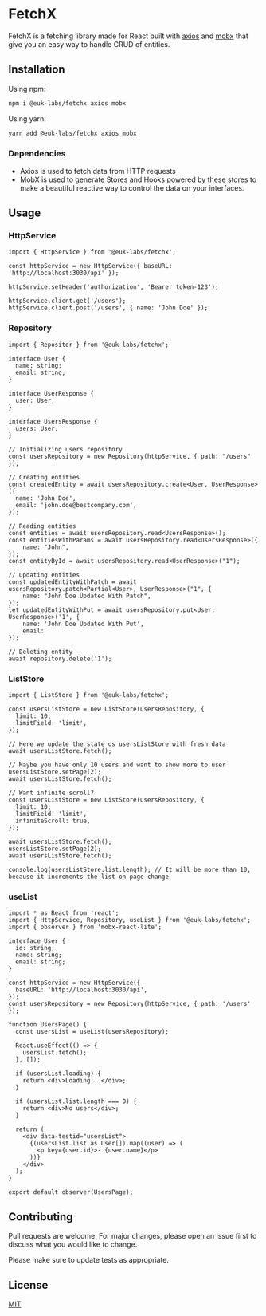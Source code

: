 # FetchX

FetchX is a fetching library made for React built with [axios](https://github.com/axios/axios) and [mobx](https://github.com/mobxjs/mobx) that give you an easy way to handle CRUD of entities.

## Installation

Using npm:

```bash
npm i @euk-labs/fetchx axios mobx
```

Using yarn:

```bash
yarn add @euk-labs/fetchx axios mobx
```

### Dependencies

- Axios is used to fetch data from HTTP requests
- MobX is used to generate Stores and Hooks powered by these stores to make a beautiful reactive way to control the data on your interfaces.

## Usage

### HttpService

```tsx
import { HttpService } from '@euk-labs/fetchx';

const httpService = new HttpService({ baseURL: 'http://localhost:3030/api' });

httpService.setHeader('authorization', 'Bearer token-123');

httpService.client.get('/users');
httpService.client.post('/users', { name: 'John Doe' });
```

### Repository

```tsx
import { Repositor } from '@euk-labs/fetchx';

interface User {
  name: string;
  email: string;
}

interface UserResponse {
  user: User;
}

interface UsersResponse {
  users: User;
}

// Initializing users repository
const usersRepository = new Repository(httpService, { path: "/users" });

// Creating entities
const createdEntity = await usersRepository.create<User, UserResponse>({
  name: 'John Doe',
  email: 'john.doe@bestcompany.com',
});

// Reading entities
const entities = await usersRepository.read<UsersResponse>();
const entitiesWithParams = await usersRepository.read<UsersResponse>({
	name: "John",
});
const entityById = await usersRepository.read<UserResponse>("1");

// Updating entities
const updatedEntityWithPatch = await usersRepository.patch<Partial<User>, UserResponse>("1", {
	name: "John Doe Updated With Patch",
});
let updatedEntityWithPut = await usersRepository.put<User, UserResponse>('1', {
	name: 'John Doe Updated With Put',
	email:
});

// Deleting entity
await repository.delete('1');
```

### ListStore

```tsx
import { ListStore } from '@euk-labs/fetchx';

const usersListStore = new ListStore(usersRepository, {
  limit: 10,
  limitField: 'limit',
});

// Here we update the state os usersListStore with fresh data
await usersListStore.fetch();

// Maybe you have only 10 users and want to show more to user
usersListStore.setPage(2);
await usersListStore.fetch();

// Want infinite scroll?
const usersListStore = new ListStore(usersRepository, {
  limit: 10,
  limitField: 'limit',
  infiniteScroll: true,
});

await usersListStore.fetch();
usersListStore.setPage(2);
await usersListStore.fetch();

console.log(usersListStore.list.length); // It will be more than 10, because it increments the list on page change
```

### useList

```tsx
import * as React from 'react';
import { HttpService, Repository, useList } from '@euk-labs/fetchx';
import { observer } from 'mobx-react-lite';

interface User {
  id: string;
  name: string;
  email: string;
}

const httpService = new HttpService({
  baseURL: 'http://localhost:3030/api',
});
const usersRepository = new Repository(httpService, { path: '/users' });

function UsersPage() {
  const usersList = useList(usersRepository);

  React.useEffect(() => {
    usersList.fetch();
  }, []);

  if (usersList.loading) {
    return <div>Loading...</div>;
  }

  if (usersList.list.length === 0) {
    return <div>No users</div>;
  }

  return (
    <div data-testid="usersList">
      {(usersList.list as User[]).map((user) => (
        <p key={user.id}>- {user.name}</p>
      ))}
    </div>
  );
}

export default observer(UsersPage);
```

## Contributing

Pull requests are welcome. For major changes, please open an issue first to discuss what you would like to change.

Please make sure to update tests as appropriate.

## License

[MIT](https://choosealicense.com/licenses/mit/)
